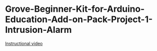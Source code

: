 # Grove-Beginner-Kit-for-Arduino-Education-Add-on-Pack-Project-1-Intrusion-Alarm

[Instructional video](https://youtu.be/0_Cd8MNRNO8)

